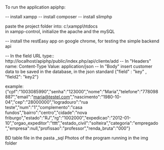 To run the application apiphp:

-- install xampp
-- install composer
-- install slimphp

paste the project folder into: c:\xampp\htdocs\
in xampp-control, initialize the apache and the mySQL

-- install the restEasy app on google chrome, for testing the simple backend api


-- In the field URL type:: http://localhost/apiphp/public/index.php/api/cliente/add
-- In "Headers" name: Content-Type Value: application/json
-- In "Body" insert customer data to be saved in the database, in the json standard {"field" : "key" , "field2": "key2"}

example: {"cpf":"1003085990","senha":"123000","nome":"Maria","telefone":"778098887","email":"maria@testel.com","nascimento":"1980-10-04","cep":"28000000","logradouro":"rua teste","num":"1","complemento":"casa fundos","bairro":"centro","cidade":"nova friburgo","estado":"RJ","rg":"1002000","expedicao":"2012-01-10","orgao_expeditor":"tttt","estado_civil":"solteira","categoria":"empregado","empresa":null,"profissao":"professor","renda_bruta":"000"}

BD table file in the pasta _sql
Photos of the program running in the img folder


